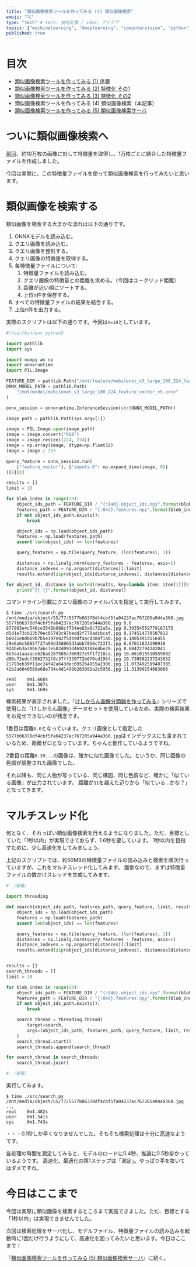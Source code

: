 ```yaml
---
title: "類似画像検索ツールを作ってみる (4) 類似画像検索"
emoji: "🔍"
type: "tech" # tech: 技術記事 / idea: アイデア
topics: ["machinelearning", "deeplearning", "computervision", "python", "検索"]
published: true
---
```


# 目次

* [類似画像検索ツールを作ってみる (1) 序章](202105-similar-search-1)
* [類似画像検索ツールを作ってみる (2) 特徴化 その1](202105-similar-search-2)
* [類似画像検索ツールを作ってみる (3) 特徴化 その2](202105-similar-search-3)
* 類似画像検索ツールを作ってみる (4) 類似画像検索（本記事）
* [類似画像検索ツールを作ってみる (5) 類似画像検索サーバ](202105-similar-search-5)

# ついに類似画像検索へ

[前回](202105-similar-search-3)、約10万枚の画像に対して特徴量を取得し、1万枚ごとに結合した特徴量ファイルを作成しました。

今回は実際に、この特徴量ファイルを使って類似画像検索を行ってみたいと思います。

# 類似画像を検索する

類似画像を検索する大まかな流れは以下の通りです。

1. ONNXモデルを読み込む。
2. クエリ画像を読み込む。
3. クエリ画像を整形する。
4. クエリ画像の特徴量を取得する。
5. 各特徴量ファイルについて:
    1. 特徴量ファイルを読み込む。
    2. クエリ画像の特徴量との距離を求める。（今回はユークリッド距離）
    3. 距離が近い順にソートする。
    4. 上位n件を保存する。
6. すべての特徴量ファイルの結果を結合する。
7. 上位n件を出力する。

実際のスクリプトは以下の通りです。今回は`n=10`としています。

```py:search.py
#!/usr/bin/env python3

import pathlib
import sys

import numpy as np
import onnxruntime
import PIL.Image

FEATURE_DIR = pathlib.Path("/mnt/feature/mobilenet_v3_large_100_224_feature_vector_v5")
ONNX_MODEL_PATH = pathlib.Path(
    "/mnt/model/mobilenet_v3_large_100_224_feature_vector_v5.onnx"
)

onnx_session = onnxruntime.InferenceSession(str(ONNX_MODEL_PATH))

image_path = pathlib.Path(sys.argv[1])

image = PIL.Image.open(image_path)
image = image.convert("RGB")
image = image.resize((224, 224))
image = np.array(image, dtype=np.float32)
image = image / 255

query_feature = onnx_session.run(
    ["feature_vector"], {"inputs:0": np.expand_dims(image, 0)}
)[0][0]

results = []
limit = 10

for blob_index in range(20):
    object_ids_path = FEATURE_DIR / "{:04d}.object_ids.npy".format(blob_index)
    features_path = FEATURE_DIR / "{:04d}.features.npy".format(blob_index)
    if not object_ids_path.exists():
        break

    object_ids = np.load(object_ids_path)
    features = np.load(features_path)
    assert len(object_ids) == len(features)

    query_features = np.tile(query_feature, (len(features), 1))

    distances = np.linalg.norm(query_features - features, axis=1)
    distance_indexes = np.argsort(distances)[:limit]
    results.extend(zip(object_ids[distance_indexes], distances[distance_indexes]))

for object_id, distance in sorted(results, key=lambda item: item[1])[0:limit]:
    print("{} {}".format(object_id, distance))
```

コマンドライン引数にクエリ画像のファイルパスを指定して実行してみます。

```
$ time ./src/search.py /mnt/media/object/55/77/5577b06378df4cbf5fa04237ac767205a944a360.jpg
5577b06378df4cbf5fa04237ac767205a944a360.jpg 0.0
877803e4c546ce3548b088cf734ee83a0c722a5a.jpg 0.39354559779167175
d5d1e73cb23b79ec05743c97bedd2f770adcbcaf.jpg 8.174514770507812
b6031e0d869b7b5e397e82f5db9dfaacd384f1a0.jpg 8.18053913116455
29e6a6c5885ff27a99d358065d3abb7856c723f3.jpg 8.67011833190918
924beb3a39b67a6c7e582d093d46928188e4be29.jpg 8.68422794342041
8e3aa1aaaaceb2bad287585c766927e5f1f218ca.jpg 10.661015510559082
d96c72edcf3062732f8c37ff339772b070cd195f.jpg 10.730582237243652
21793eb39f11ec24f42a643dec695264955a2300.jpg 11.072492599487305
42b2a6040589e68e734c4d1499b263992a2c5956.jpg 11.31399154663086

real    0m1.660s
user    0m1.307s
sys     0m1.169s
```

検索結果が表示されました。『[けしからん画像分類器を作ってみる](202102-pornography-classifier-1)』シリーズで使用した「けしからん画像」データセットを使用しているため、実際の検索結果をお見せできないのが残念です。

1番目は距離`0.0`となっています。クエリ画像として指定した`5577b06378df4cbf5fa04237ac767205a944a360.jpg`はインデックスにも含まれているため、距離ゼロとなっています。ちゃんと動作しているようですね。

2番目の距離`0.39...`の画像は、確かに似た画像でした。というか、同じ画像の色調が調整された画像でした。

それ以降も、同じ人物が写っている、同じ構図、同じ色調など、確かに「似ている画像」が出力されています。
距離が`11`を越えた辺りから「似ている…かな？」となってきます。

# マルチスレッド化

何となく、それっぽい類似画像検索を行えるようになりました。ただ、目標としていた「1秒以内」が実現できておらず、1.6秒を要しています。
1秒以内を目指すために、少し高速化をしてみましょう。

上記のスクリプトでは、約50MBの特徴量ファイルの読み込みと検索を順次行っていますが、これをマルチスレッド化してみます。
面倒なので、まずは特徴量ファイルの数だけスレッドを生成してみます。

```py:search.py
# （省略）

import threading

def search(object_ids_path, features_path, query_feature, limit, results):
    object_ids = np.load(object_ids_path)
    features = np.load(features_path)
    assert len(object_ids) == len(features)

    query_features = np.tile(query_feature, (len(features), 1))
    distances = np.linalg.norm(query_features - features, axis=1)
    distance_indexes = np.argsort(distances)[:limit]
    results.extend(zip(object_ids[distance_indexes], distances[distance_indexes]))


results = []
search_threads = []
limit = 10

for blob_index in range(20):
    object_ids_path = FEATURE_DIR / "{:04d}.object_ids.npy".format(blob_index)
    features_path = FEATURE_DIR / "{:04d}.features.npy".format(blob_index)
    if not object_ids_path.exists():
        break

    search_thread = threading.Thread(
        target=search,
        args=(object_ids_path, features_path, query_feature, limit, results),
    )
    search_thread.start()
    search_threads.append(search_thread)

for search_thread in search_threads:
    search_thread.join()

# （省略）
```

実行してみます。

```
$ time ./src/search.py /mnt/media/object/55/77/5577b06378df4cbf5fa04237ac767205a944a360.jpg
...
real    0m1.482s
user    0m1.541s
sys     0m1.743s
```

・・・0.1秒しか早くなりませんでした。そもそも検索処理は十分に高速なようです。

各処理の時間を測定してみると、モデルのロードに0.4秒、推論に0.5秒掛かっているようです。
高速化、最適化の第1ステップは「測定」。やっぱり手を抜いてはダメですね。

# 今日はここまで

今回は実際に類似画像を検索するところまで実施できました。ただ、目標とする「1秒以内」は実現できませんでした。

次回は検索処理をサーバ化し、モデルファイル、特徴量ファイルの読み込みを起動時に1回だけ行うようにして、高速化を図ってみたいと思います。今日はここまで！

『[類似画像検索ツールを作ってみる (5) 類似画像検索サーバ](202105-similar-search-5)』に続く。
